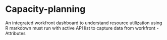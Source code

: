 # Capacity-planning
An integrated workfront dashboard to understand resource utilization using R markdown
must run with active API list to capture data from workfront -Attributes
